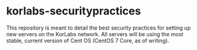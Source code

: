 # korlabs-securitypractices

This repository is meant to detail the best security practices for setting up new servers on the KorLabs network. All servers will be using the most stable, current version of Cent OS (CentOS 7 Core, as of writing).


